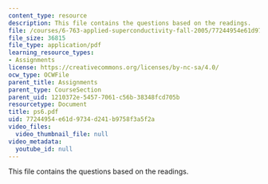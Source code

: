 ```yaml
---
content_type: resource
description: This file contains the questions based on the readings.
file: /courses/6-763-applied-superconductivity-fall-2005/77244954e61d9734d241b9758f3a5f2a_ps6.pdf
file_size: 36815
file_type: application/pdf
learning_resource_types:
- Assignments
license: https://creativecommons.org/licenses/by-nc-sa/4.0/
ocw_type: OCWFile
parent_title: Assignments
parent_type: CourseSection
parent_uid: 1210372e-5457-7061-c56b-38348fcd705b
resourcetype: Document
title: ps6.pdf
uid: 77244954-e61d-9734-d241-b9758f3a5f2a
video_files:
  video_thumbnail_file: null
video_metadata:
  youtube_id: null
---
```

This file contains the questions based on the readings.